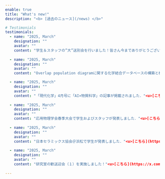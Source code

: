 ```yaml
---
enable: true
title: "What's new!"
description: "<b> [過去のニュース](/news) </b>"

# Testimonials
testimonials:
  - name: "2025, March"
    designation: ""
    avatar: ""
    content: "学生＆スタッフの”大”送別会を行いました！皆さん今までありがとうございました！"<u>[こちら](https://x.com/nmdl_mizo/status/1904455865266319523)</u>
  
  - name: "2025, March"
    designation: ""
    avatar: ""
    content: "Overlap population diagramに関する化学結合データベースの構築と機械学習をもちいた予測に関する研究成果がChemistry Lett.に掲載されました．13万分子の200万結合のOverlap Population Diagramを公開しております．"<u>[こちら](https://academic.oup.com/chemlett/article/54/3/upaf038/8058640)</u>

  - name: "2025, March"
    designation: ""
    avatar: ""
    content: "「現代化学」4月号に「AI×物質科学」の記事が掲載されました．"<u>[こちら](https://x.com/tkd_hensyu/status/1899384804325445909)</u>
  
  - name: "2025, March"
    designation: ""
    avatar: ""
    content: "応用物理学会春季大会で学生およびスタッフが発表しました．"<u>[こちら](https://x.com/nmdl_mizo/status/1904454722179957057)</u>
  
  - name: "2025, March"
    designation: ""
    avatar: ""
    content: "日本セラミックス協会＠浜松で学生が発表しました．"<u>[こちら](https://x.com/nmdl_mizo/status/1904454502616297622)</u>
  
  - name: "2025, March"
    designation: ""
    avatar: ""
    content: "研究室の歓送迎会（１）を実施しました！"<u>[こちら](https://x.com/nmdl_mizo/status/1896812221189308917)</u>
  
---
```

